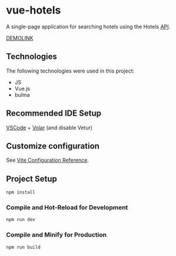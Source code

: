 # vue-hotels

A single-page application for searching hotels using the Hotels [API](https://rapidapi.com/apidojo/api/hotels4).

[DEMOLINK](https://nadiiakoch.github.io/vue-hotels/)

## Technologies
The following technologies were used in this project:

* JS
* Vue.js
* bulma

## Recommended IDE Setup

[VSCode](https://code.visualstudio.com/) + [Volar](https://marketplace.visualstudio.com/items?itemName=Vue.volar) (and disable Vetur) 

## Customize configuration

See [Vite Configuration Reference](https://vitejs.dev/config/).

## Project Setup

```sh
npm install
```

### Compile and Hot-Reload for Development

```sh
npm run dev
```

### Compile and Minify for Production

```sh
npm run build
```
